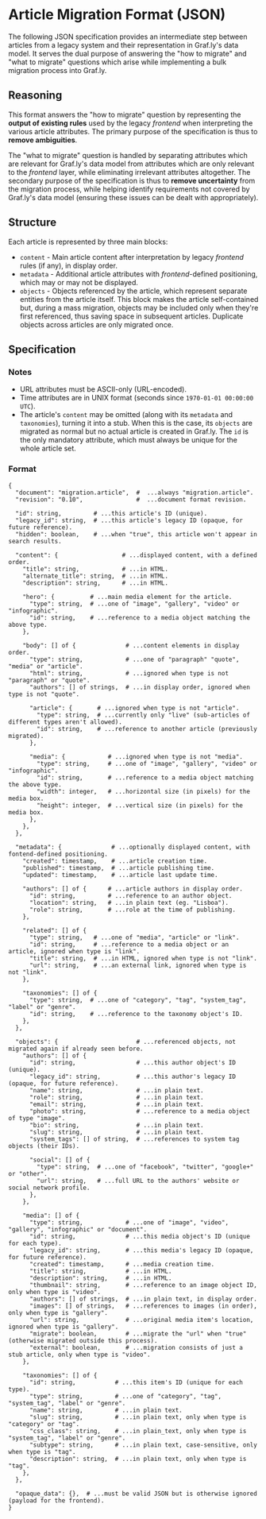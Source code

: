 # Article Migration Format (JSON)

The following JSON specification provides an intermediate step between articles from a legacy system and their representation in Graf.ly's data model. It serves the dual purpose of answering the "how to migrate" and "what to migrate" questions which arise while implementing a bulk migration process into Graf.ly.

## Reasoning

This format answers the "how to migrate" question by representing the **output of existing rules** used by the legacy _frontend_ when interpreting the various article attributes. The primary purpose of the specification is thus to **remove ambiguities**.

The "what to migrate" question is handled by separating attributes which are relevant for Graf.ly's data model from attributes which are only relevant to the _frontend_ layer, while eliminating irrelevant attributes altogether. The secondary purpose of the specification is thus to **remove uncertainty** from the migration process, while helping identify requirements not covered by Graf.ly's data model (ensuring these issues can be dealt with appropriately).

## Structure

Each article is represented by three main blocks:

* `content` - Main article content after interpretation by legacy _frontend_ rules (if any), in display order.
* `metadata` - Additional article attributes with _frontend_-defined positioning, which may or may not be displayed.
* `objects` - Objects referenced by the article, which represent separate entities from the article itself. This block makes the article self-contained but, during a mass migration, objects may be included only when they're first referenced, thus saving space in subsequent articles. Duplicate objects across articles are only migrated once.

## Specification

### Notes
* URL attributes must be ASCII-only (URL-encoded).
* Time attributes are in UNIX format (seconds since `1970-01-01 00:00:00 UTC`).
* The article's `content` may be omitted (along with its `metadata` and `taxonomies`), turning it into a stub. When this is the case, its `objects` are migrated as normal but no actual article is created in Graf.ly. The `id` is the only mandatory attribute, which must always be unique for the whole article set.

### Format
```
{
  "document": "migration.article",  #  ...always "migration.article".
  "revision": "0.10",               #  ...document format revision.

  "id": string,         # ...this article's ID (unique).
  "legacy_id": string,  # ...this article's legacy ID (opaque, for future reference).
  "hidden": boolean,    # ...when "true", this article won't appear in search results.

  "content": {                  # ...displayed content, with a defined order.
    "title": string,            # ...in HTML.
    "alternate_title": string,  # ...in HTML.
    "description": string,      # ...in HTML.

    "hero": {          # ...main media element for the article.
      "type": string,  # ...one of "image", "gallery", "video" or "infographic".
      "id": string,    # ...reference to a media object matching the above type.
    },

    "body": [] of {              # ...content elements in display order.
      "type": string,            # ...one of "paragraph" "quote", "media" or "article".
      "html": string,            # ...ignored when type is not "paragraph" or "quote".
      "authors": [] of strings,  # ...in display order, ignored when type is not "quote".

      "article": {       # ...ignored when type is not "article".
        "type": string,  # ...currently only "live" (sub-articles of different types aren't allowed).
        "id": string,    # ...reference to another article (previously migrated).
      },

      "media": {            # ...ignored when type is not "media".
        "type": string,     # ...one of "image", "gallery", "video" or "infographic".
        "id": string,       # ...reference to a media object matching the above type.
        "width": integer,   # ...horizontal size (in pixels) for the media box.
        "height": integer,  # ...vertical size (in pixels) for the media box.
      },
    },
  },

  "metadata": {              # ...optionally displayed content, with fontend-defined positioning.
    "created": timestamp,    # ...article creation time.
    "published": timestamp,  # ...article publishing time.
    "updated": timestamp,    # ...article last update time.

    "authors": [] of {      # ...article authors in display order.
      "id": string,         # ...reference to an author object.
      "location": string,   # ...in plain text (eg. "Lisboa").
      "role": string,       # ...role at the time of publishing.
    },

    "related": [] of {
      "type": string,   # ...one of "media", "article" or "link".
      "id": string,     # ...reference to a media object or an article, ignored when type is "link".
      "title": string,  # ...in HTML, ignored when type is not "link".
      "url": string,    # ...an external link, ignored when type is not "link".
    },

    "taxonomies": [] of {
      "type": string,  # ...one of "category", "tag", "system_tag", "label" or "genre".
      "id": string,    # ...reference to the taxonomy object's ID.
    },
  },

  "objects": {                      # ...referenced objects, not migrated again if already seen before.
    "authors": [] of {
      "id": string,                 # ...this author object's ID (unique).
      "legacy_id": string,          # ...this author's legacy ID (opaque, for future reference).
      "name": string,               # ...in plain text.
      "role": string,               # ...in plain text.
      "email": string,              # ...in plain text.
      "photo": string,              # ...reference to a media object of type "image".
      "bio": string,                # ...in plain text.
      "slug": string,               # ...in plain text.
      "system_tags": [] of string,  # ...references to system tag objects (their IDs).

      "social": [] of {
        "type": string,  # ...one of "facebook", "twitter", "google+" or "other".
        "url": string,   # ...full URL to the authors' website or social network profile.
      },
    },

    "media": [] of {
      "type": string,            # ...one of "image", "video", "gallery", "infographic" or "document".
      "id": string,              # ...this media object's ID (unique for each type).
      "legacy_id": string,       # ...this media's legacy ID (opaque, for future reference).
      "created": timestamp,      # ...media creation time.
      "title": string,           # ...in HTML.
      "description": string,     # ...in HTML.
      "thumbnail": string,       # ...reference to an image object ID, only when type is "video".
      "authors": [] of strings,  # ...in plain text, in display order.
      "images": [] of strings,   # ...references to images (in order), only when type is "gallery".
      "url": string,             # ...original media item's location, ignored when type is "gallery".
      "migrate": boolean,        # ...migrate the "url" when "true" (otherwise migrated outside this process).
      "external": boolean,       # ...migration consists of just a stub article, only when type is "video".
    },

    "taxonomies": [] of {
      "id": string,           # ...this item's ID (unique for each type).
      "type": string,         # ...one of "category", "tag", "system_tag", "label" or "genre".
      "name": string,         # ...in plain text.
      "slug": string,         # ...in plain text, only when type is "category" or "tag".
      "css_class": string,    # ...in plain_text, only when type is "system_tag", "label" or "genre".
      "subtype": string,      # ...in plain text, case-sensitive, only when type is "tag".
      "description": string,  # ...in plain text, only when type is "tag".
    },
  },

  "opaque_data": {},  # ...must be valid JSON but is otherwise ignored (payload for the frontend).
}
```
